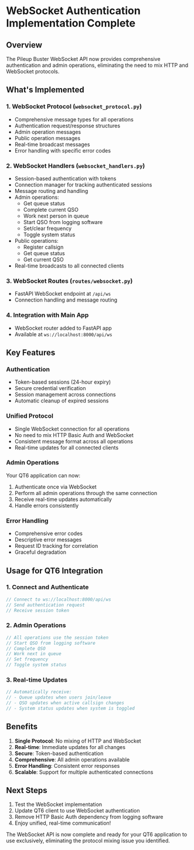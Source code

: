 # WebSocket Authentication Implementation Complete

## Overview

The Pileup Buster WebSocket API now provides comprehensive authentication and admin operations, eliminating the need to mix HTTP and WebSocket protocols.

## What's Implemented

### 1. WebSocket Protocol (`websocket_protocol.py`)
- Comprehensive message types for all operations
- Authentication request/response structures
- Admin operation messages
- Public operation messages
- Real-time broadcast messages
- Error handling with specific error codes

### 2. WebSocket Handlers (`websocket_handlers.py`)
- Session-based authentication with tokens
- Connection manager for tracking authenticated sessions
- Message routing and handling
- Admin operations:
  - Get queue status
  - Complete current QSO
  - Work next person in queue
  - Start QSO from logging software
  - Set/clear frequency
  - Toggle system status
- Public operations:
  - Register callsign
  - Get queue status
  - Get current QSO
- Real-time broadcasts to all connected clients

### 3. WebSocket Routes (`routes/websocket.py`)
- FastAPI WebSocket endpoint at `/api/ws`
- Connection handling and message routing

### 4. Integration with Main App
- WebSocket router added to FastAPI app
- Available at `ws://localhost:8000/api/ws`

## Key Features

### Authentication
- Token-based sessions (24-hour expiry)
- Secure credential verification
- Session management across connections
- Automatic cleanup of expired sessions

### Unified Protocol
- Single WebSocket connection for all operations
- No need to mix HTTP Basic Auth and WebSocket
- Consistent message format across all operations
- Real-time updates for all connected clients

### Admin Operations
Your QT6 application can now:
1. Authenticate once via WebSocket
2. Perform all admin operations through the same connection
3. Receive real-time updates automatically
4. Handle errors consistently

### Error Handling
- Comprehensive error codes
- Descriptive error messages
- Request ID tracking for correlation
- Graceful degradation

## Usage for QT6 Integration

### 1. Connect and Authenticate
```cpp
// Connect to ws://localhost:8000/api/ws
// Send authentication request
// Receive session token
```

### 2. Admin Operations
```cpp
// All operations use the session token
// Start QSO from logging software
// Complete QSO
// Work next in queue
// Set frequency
// Toggle system status
```

### 3. Real-time Updates
```cpp
// Automatically receive:
// - Queue updates when users join/leave
// - QSO updates when active callsign changes
// - System status updates when system is toggled
```

## Benefits

1. **Single Protocol**: No mixing of HTTP and WebSocket
2. **Real-time**: Immediate updates for all changes
3. **Secure**: Token-based authentication
4. **Comprehensive**: All admin operations available
5. **Error Handling**: Consistent error responses
6. **Scalable**: Support for multiple authenticated connections

## Next Steps

1. Test the WebSocket implementation
2. Update QT6 client to use WebSocket authentication
3. Remove HTTP Basic Auth dependency from logging software
4. Enjoy unified, real-time communication!

The WebSocket API is now complete and ready for your QT6 application to use exclusively, eliminating the protocol mixing issue you identified.
